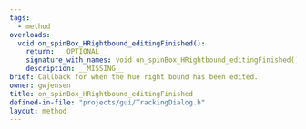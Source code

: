 ```yaml
---
tags:
  - method
overloads:
  void on_spinBox_HRightbound_editingFinished():
    return: __OPTIONAL__
    signature_with_names: void on_spinBox_HRightbound_editingFinished()
    description: __MISSING__
brief: Callback for when the hue right bound has been edited.
owner: gwjensen
title: on_spinBox_HRightbound_editingFinished
defined-in-file: "projects/gui/TrackingDialog.h"
layout: method
---
```


